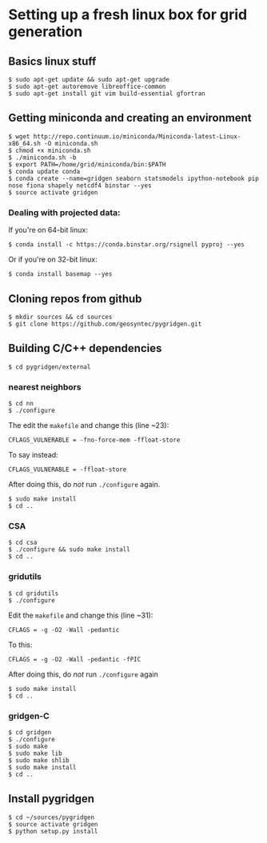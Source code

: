 # Setting up a fresh linux box for grid generation

## Basics linux stuff
```
$ sudo apt-get update && sudo apt-get upgrade
$ sudo apt-get autoremove libreoffice-common
$ sudo apt-get install git vim build-essential gfortran
```

## Getting miniconda and creating an environment
```
$ wget http://repo.continuum.io/miniconda/Miniconda-latest-Linux-x86_64.sh -O miniconda.sh
$ chmod +x miniconda.sh
$ ./miniconda.sh -b
$ export PATH=/home/grid/miniconda/bin:$PATH
$ conda update conda
$ conda create --name=gridgen seaborn statsmodels ipython-notebook pip nose fiona shapely netcdf4 binstar --yes
$ source activate gridgen
```

### Dealing with projected data:
If you're on 64-bit linux:

```
$ conda install -c https://conda.binstar.org/rsignell pyproj --yes
```

Or if you're on 32-bit linux:
```
$ conda install basemap --yes
```

## Cloning repos from github

```
$ mkdir sources && cd sources
$ git clone https://github.com/geosyntec/pygridgen.git
```

## Building C/C++ dependencies

`$ cd pygridgen/external`

### nearest neighbors
```
$ cd nn
$ ./configure
```

The edit the `makefile` and change this (line ~23):

`CFLAGS_VULNERABLE = -fno-force-mem -ffloat-store`

To say instead:

`CFLAGS_VULNERABLE = -ffloat-store`

After doing this, do *not* run `./configure` again.

```
$ sudo make install
$ cd ..
```

### CSA
```
$ cd csa
$ ./configure && sudo make install
$ cd ..
```

### gridutils
```
$ cd gridutils
$ ./configure
```

Edit the `makefile` and change this (line ~31):

`CFLAGS = -g -O2 -Wall -pedantic`

To this:

`CFLAGS = -g -O2 -Wall -pedantic -fPIC`

After doing this, do *not* run `./configure` again

```
$ sudo make install
$ cd ..
```

### gridgen-C
```
$ cd gridgen
$ ./configure
$ sudo make
$ sudo make lib
$ sudo make shlib
$ sudo make install
$ cd ..
```

## Install pygridgen
```
$ cd ~/sources/pygridgen
$ source activate gridgen
$ python setup.py install
```
